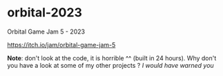 # orbital-2023

Orbital Game Jam 5 - 2023

https://itch.io/jam/orbital-game-jam-5

**Note**: don't look at the code, it is horrible ^^ (built in 24 hours). Why don't you have a look at some of my other projects ? _I would have warned you_
